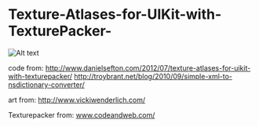 Texture-Atlases-for-UIKit-with-TexturePacker-
=============================================

![Alt text](http://vickiwenderlich.s3-website-us-east-1.amazonaws.com/wp-content/uploads/2012/07/kuwalio_feature2.jpg "Optional title")

code from:
http://www.danielsefton.com/2012/07/texture-atlases-for-uikit-with-texturepacker/
http://troybrant.net/blog/2010/09/simple-xml-to-nsdictionary-converter/

art from:
http://www.vickiwenderlich.com/

Texturepacker from:
www.codeandweb.com/